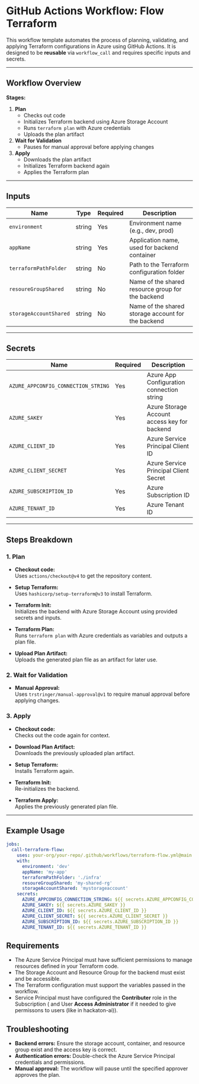 # GitHub Actions Workflow: Flow Terraform

This workflow template automates the process of planning, validating, and applying Terraform configurations in Azure using GitHub Actions. It is designed to be **reusable** via `workflow_call` and requires specific inputs and secrets.

---

## Workflow Overview

**Stages:**
1. **Plan**
   - Checks out code
   - Initializes Terraform backend using Azure Storage Account
   - Runs `terraform plan` with Azure credentials
   - Uploads the plan artifact
2. **Wait for Validation**
   - Pauses for manual approval before applying changes
3. **Apply**
   - Downloads the plan artifact
   - Initializes Terraform backend again
   - Applies the Terraform plan

---

## Inputs

| Name                  | Type   | Required | Description                                                      |
|-----------------------|--------|----------|------------------------------------------------------------------|
| `environment`         | string | Yes      | Environment name (e.g., dev, prod)                               |
| `appName`             | string | Yes      | Application name, used for backend container                     |
| `terraformPathFolder` | string | No       | Path to the Terraform configuration folder                       |
| `resoureGroupShared`  | string | No       | Name of the shared resource group for the backend                |
| `storageAccountShared`| string | No       | Name of the shared storage account for the backend               |

---

## Secrets

| Name                           | Required | Description                                              |
|--------------------------------|----------|----------------------------------------------------------|
| `AZURE_APPCONFIG_CONNECTION_STRING` | Yes  | Azure App Configuration connection string                |
| `AZURE_SAKEY`                  | Yes      | Azure Storage Account access key for backend             |
| `AZURE_CLIENT_ID`              | Yes      | Azure Service Principal Client ID                        |
| `AZURE_CLIENT_SECRET`          | Yes      | Azure Service Principal Client Secret                    |
| `AZURE_SUBSCRIPTION_ID`        | Yes      | Azure Subscription ID                                    |
| `AZURE_TENANT_ID`              | Yes      | Azure Tenant ID                                          |

---

## Steps Breakdown

### 1. Plan

- **Checkout code:**  
  Uses `actions/checkout@v4` to get the repository content.

- **Setup Terraform:**  
  Uses `hashicorp/setup-terraform@v3` to install Terraform.

- **Terraform Init:**  
  Initializes the backend with Azure Storage Account using provided secrets and inputs.

- **Terraform Plan:**  
  Runs `terraform plan` with Azure credentials as variables and outputs a plan file.

- **Upload Plan Artifact:**  
  Uploads the generated plan file as an artifact for later use.

### 2. Wait for Validation

- **Manual Approval:**  
  Uses `trstringer/manual-approval@v1` to require manual approval before applying changes.

### 3. Apply

- **Checkout code:**  
  Checks out the code again for context.

- **Download Plan Artifact:**  
  Downloads the previously uploaded plan artifact.

- **Setup Terraform:**  
  Installs Terraform again.

- **Terraform Init:**  
  Re-initializes the backend.

- **Terraform Apply:**  
  Applies the previously generated plan file.

---

## Example Usage

```yaml
jobs:
  call-terraform-flow:
    uses: your-org/your-repo/.github/workflows/terraform-flow.yml@main
    with:
      environment: 'dev'
      appName: 'my-app'
      terraformPathFolder: './infra'
      resoureGroupShared: 'my-shared-rg'
      storageAccountShared: 'mystorageaccount'
    secrets:
      AZURE_APPCONFIG_CONNECTION_STRING: ${{ secrets.AZURE_APPCONFIG_CONNECTION_STRING }}
      AZURE_SAKEY: ${{ secrets.AZURE_SAKEY }}
      AZURE_CLIENT_ID: ${{ secrets.AZURE_CLIENT_ID }}
      AZURE_CLIENT_SECRET: ${{ secrets.AZURE_CLIENT_SECRET }}
      AZURE_SUBSCRIPTION_ID: ${{ secrets.AZURE_SUBSCRIPTION_ID }}
      AZURE_TENANT_ID: ${{ secrets.AZURE_TENANT_ID }}
```

## Requirements

- The Azure Service Principal must have sufficient permissions to manage resources defined in your Terraform code.
- The Storage Account and Resource Group for the backend must exist and be accessible.
- The Terraform configuration must support the variables passed in the workflow.
- Service Principal must have configured the **Contributer** role in the Subscription ( and User **Access Administrator** if it needed to give permissons to users (like in hackaton-ai)).

## Troubleshooting

- **Backend errors:**
   Ensure the storage account, container, and resource group exist and the access key is correct. 
- **Authentication errors:**
   Double-check the Azure Service Principal credentials and permissions.
- **Manual approval:**
   The workflow will pause until the specified approver approves the plan.